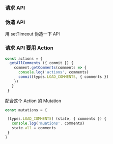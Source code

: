 ### 请求 API
### 伪造 API

用 setTimeout 伪造一下 API

### 请求 API 要用 Action
```js
const actions = {
  getAllComments ({ commit }) {
    comment.getComments(comments => {
      console.log('actions', comments)
      commit(types.LOAD_COMMENTS, { comments })
    })
   }
 }
 ```
 配合这个 Action 的 Mutation

 ```js
 const mutations = {

  [types.LOAD_COMMENTS] (state, { comments }) {
    console.log('muations', comments)
    state.all = comments
  }
}
```
